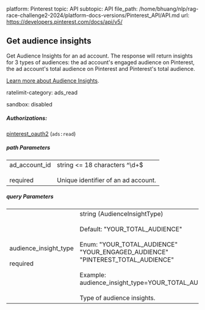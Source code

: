 platform: Pinterest
topic: API
subtopic: API
file_path: /home/bhuang/nlp/rag-race-challenge2-2024/platform-docs-versions/Pinterest_API/API.md
url: https://developers.pinterest.com/docs/api/v5/


## [](#operation/audience_insights/get)Get audience insights

Get Audience Insights for an ad account. The response will return insights for 3 types of audiences: the ad account's engaged audience on Pinterest, the ad account's total audience on Pinterest and Pinterest's total audience.

[Learn more about Audience Insights](https://help.pinterest.com/en/business/article/audience-insights).

ratelimit-category: ads\_read

sandbox: disabled

##### Authorizations:

[pinterest\_oauth2](#section/Authentication/pinterest_oauth2) (`ads:read`)

##### path Parameters

|     |     |
| --- | --- |
| ad\_account\_id<br><br>required | string <= 18 characters ^\\d+$<br><br>Unique identifier of an ad account. |

##### query Parameters

|     |     |
| --- | --- |
| audience\_insight\_type<br><br>required | string (AudienceInsightType)<br><br>Default: "YOUR\_TOTAL\_AUDIENCE"<br><br>Enum: "YOUR\_TOTAL\_AUDIENCE" "YOUR\_ENGAGED\_AUDIENCE" "PINTEREST\_TOTAL\_AUDIENCE"<br><br>Example: audience\_insight\_type=YOUR\_TOTAL\_AUDIENCE<br><br>Type of audience insights. |